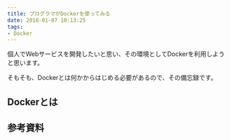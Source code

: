 ```yaml
---
title: プログラマがDockerを使ってみる
date: 2018-01-07 10:13:25
tags:
- Docker
---
```

個人でWebサービスを開発したいと思い、その環境としてDockerを利用しようと思います。

そもそも、Dockerとは何かからはじめる必要があるので、その備忘録です。

## Dockerとは
## 参考資料